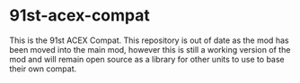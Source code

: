 # 91st-acex-compat

This is the 91st ACEX Compat.
This repository is out of date as the mod has been moved into the main mod, however this is still a working version of the mod and will remain open source as a library for other units to use to base their own compat.

